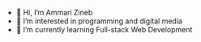 - 👋 Hi, I’m Ammari Zineb
- 👀 I’m interested in programming and digital media
- 🌱 I’m currently learning Full-stack Web Development 




